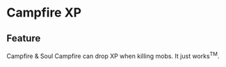 # Campfire XP

## Feature

Campfire & Soul Campfire can drop XP when killing mobs. It just works<sup>TM</sup>.